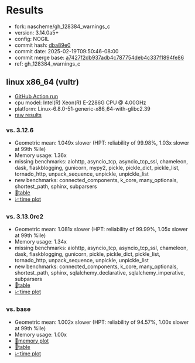 # Results

- fork: nascheme/gh_128384_warnings_c
- version: 3.14.0a5+
- config: NOGIL
- commit hash: [dba89e0](https://github.com/nascheme/cpython/commit/dba89e0)
- commit date: 2025-02-19T09:50:46-08:00
- commit merge base: [a7427f2db937adb4c787754deb4c337f1894fe86](https://github.com/python/cpython/commit/a7427f2db937adb4c787754deb4c337f1894fe86)
- ref: gh_128384_warnings_c

## linux x86_64 (vultr)

- [GitHub Action run](https://github.com/facebookexperimental/free-threading-benchmarking/actions/runs/13442186326)
- cpu model: Intel(R) Xeon(R) E-2286G CPU @ 4.00GHz
- platform: Linux-6.8.0-51-generic-x86_64-with-glibc2.39
- [raw results](bm-20250219-vultr-x86_64-nascheme-gh_128384_warnings_c-3.14.0a5%2B-dba89e0.json)

### vs. 3.12.6

- Geometric mean: 1.049x slower (HPT: reliability of 99.98%, 1.03x slower at 99th %ile)
- Memory usage: 1.36x
- missing benchmarks: aiohttp, asyncio_tcp, asyncio_tcp_ssl, chameleon, dask, flaskblogging, gunicorn, mypy2, pickle, pickle_dict, pickle_list, tornado_http, unpack_sequence, unpickle, unpickle_list
- new benchmarks: connected_components, k_core, many_optionals, shortest_path, sphinx, subparsers
- [📄table](bm-20250219-vultr-x86_64-nascheme-gh_128384_warnings_c-3.14.0a5%2B-dba89e0-vs-3.12.6.md)
- [📈time plot](bm-20250219-vultr-x86_64-nascheme-gh_128384_warnings_c-3.14.0a5%2B-dba89e0-vs-3.12.6.svg)

### vs. 3.13.0rc2

- Geometric mean: 1.081x slower (HPT: reliability of 99.99%, 1.05x slower at 99th %ile)
- Memory usage: 1.34x
- missing benchmarks: aiohttp, asyncio_tcp, asyncio_tcp_ssl, chameleon, dask, flaskblogging, gunicorn, pickle, pickle_dict, pickle_list, tornado_http, unpack_sequence, unpickle, unpickle_list
- new benchmarks: connected_components, k_core, many_optionals, shortest_path, sphinx, sqlalchemy_declarative, sqlalchemy_imperative, subparsers
- [📄table](bm-20250219-vultr-x86_64-nascheme-gh_128384_warnings_c-3.14.0a5%2B-dba89e0-vs-3.13.0rc2.md)
- [📈time plot](bm-20250219-vultr-x86_64-nascheme-gh_128384_warnings_c-3.14.0a5%2B-dba89e0-vs-3.13.0rc2.svg)

### vs. base

- Geometric mean: 1.002x slower (HPT: reliability of 94.57%, 1.00x slower at 99th %ile)
- Memory usage: 1.00x
- [🧠memory plot](bm-20250219-vultr-x86_64-nascheme-gh_128384_warnings_c-3.14.0a5%2B-dba89e0-vs-base-mem.svg)
- [📄table](bm-20250219-vultr-x86_64-nascheme-gh_128384_warnings_c-3.14.0a5%2B-dba89e0-vs-base.md)
- [📈time plot](bm-20250219-vultr-x86_64-nascheme-gh_128384_warnings_c-3.14.0a5%2B-dba89e0-vs-base.svg)

